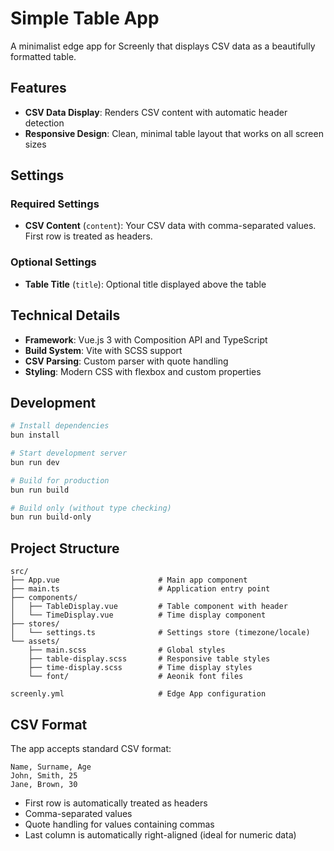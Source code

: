 # Simple Table App

A minimalist edge app for Screenly that displays CSV data as a beautifully formatted table.

## Features

- **CSV Data Display**: Renders CSV content with automatic header detection
- **Responsive Design**: Clean, minimal table layout that works on all screen sizes

## Settings

### Required Settings

- **CSV Content** (`content`): Your CSV data with comma-separated values. First row is treated as headers.

### Optional Settings

- **Table Title** (`title`): Optional title displayed above the table

## Technical Details

- **Framework**: Vue.js 3 with Composition API and TypeScript
- **Build System**: Vite with SCSS support
- **CSV Parsing**: Custom parser with quote handling
- **Styling**: Modern CSS with flexbox and custom properties

## Development

```bash
# Install dependencies
bun install

# Start development server
bun run dev

# Build for production
bun run build

# Build only (without type checking)
bun run build-only
```

## Project Structure

```plaintext
src/
├── App.vue                      # Main app component
├── main.ts                      # Application entry point
├── components/
│   ├── TableDisplay.vue         # Table component with header
│   └── TimeDisplay.vue          # Time display component
├── stores/
│   └── settings.ts              # Settings store (timezone/locale)
└── assets/
    ├── main.scss                # Global styles
    ├── table-display.scss       # Responsive table styles
    ├── time-display.scss        # Time display styles
    └── font/                    # Aeonik font files

screenly.yml                     # Edge App configuration
```

## CSV Format

The app accepts standard CSV format:

```csv
Name, Surname, Age
John, Smith, 25
Jane, Brown, 30
```

- First row is automatically treated as headers
- Comma-separated values
- Quote handling for values containing commas
- Last column is automatically right-aligned (ideal for numeric data)
